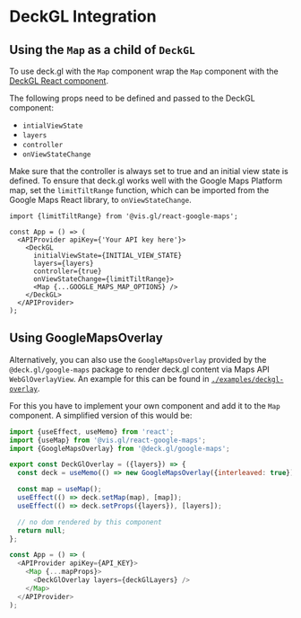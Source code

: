 # DeckGL Integration

## Using the `Map` as a child of `DeckGL`

To use deck.gl with the `Map` component wrap the `Map` component with
the [DeckGL React component](https://deck.gl/docs/get-started/using-with-react).

The following props need to be defined and passed to the DeckGL component:

- `intialViewState`
- `layers`
- `controller`
- `onViewStateChange`

Make sure that the controller is always set to true and an initial view state is defined. To ensure that deck.gl works
well with the Google Maps Platform map, set the `limitTiltRange` function, which can be imported from the Google Maps React
library, to `onViewStateChange`.

```tsx
import {limitTiltRange} from '@vis.gl/react-google-maps';

const App = () => (
  <APIProvider apiKey={'Your API key here'}>
    <DeckGL
      initialViewState={INITIAL_VIEW_STATE}
      layers={layers}
      controller={true}
      onViewStateChange={limitTiltRange}>
      <Map {...GOOGLE_MAPS_MAP_OPTIONS} />
    </DeckGL>
  </APIProvider>
);
```

## Using GoogleMapsOverlay

Alternatively, you can also use the `GoogleMapsOverlay` provided by the `@deck.gl/google-maps` package to render deck.gl
content via Maps API `WebGlOverlayView`. An example for this can be found in [`./examples/deckgl-overlay`](https://github.com/visgl/react-google-maps/tree/1a0ac6e13d15ceda5212d310ffc2370ffdd90e65/examples/deckgl-overlay).

For this you have to implement your own component and add it to the `Map` component.
A simplified version of this would be:

```javascript
import {useEffect, useMemo} from 'react';
import {useMap} from '@vis.gl/react-google-maps';
import {GoogleMapsOverlay} from '@deck.gl/google-maps';

export const DeckGlOverlay = ({layers}) => {
  const deck = useMemo(() => new GoogleMapsOverlay({interleaved: true}), []);

  const map = useMap();
  useEffect(() => deck.setMap(map), [map]);
  useEffect(() => deck.setProps({layers}), [layers]);

  // no dom rendered by this component
  return null;
};

const App = () => (
  <APIProvider apiKey={API_KEY}>
    <Map {...mapProps}>
      <DeckGlOverlay layers={deckGlLayers} />
    </Map>
  </APIProvider>
);
```

